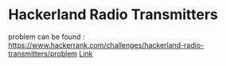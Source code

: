 # Hackerland Radio Transmitters
problem can be found : https://www.hackerrank.com/challenges/hackerland-radio-transmitters/problem
<a href="https://www.hackerrank.com/challenges/hackerland-radio-transmitters/problem">Link</a>